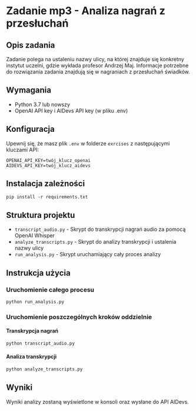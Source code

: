 # Zadanie mp3 - Analiza nagrań z przesłuchań

## Opis zadania

Zadanie polega na ustaleniu nazwy ulicy, na której znajduje się konkretny instytut uczelni, gdzie wykłada profesor Andrzej Maj. Informacje potrzebne do rozwiązania zadania znajdują się w nagraniach z przesłuchań świadków.

## Wymagania

- Python 3.7 lub nowszy
- OpenAI API key i AIDevs API key (w pliku .env)

## Konfiguracja

Upewnij się, że masz plik `.env` w folderze `exrcises` z następującymi kluczami API:

```
OPENAI_API_KEY=twój_klucz_openai
AIDEVS_API_KEY=twój_klucz_aidevs
```

## Instalacja zależności

```
pip install -r requirements.txt
```

## Struktura projektu

- `transcript_audio.py` - Skrypt do transkrypcji nagrań audio za pomocą OpenAI Whisper
- `analyze_transcripts.py` - Skrypt do analizy transkrypcji i ustalenia nazwy ulicy
- `run_analysis.py` - Skrypt uruchamiający cały proces analizy

## Instrukcja użycia

### Uruchomienie całego procesu

```bash
python run_analysis.py
```

### Uruchomienie poszczególnych kroków oddzielnie

#### Transkrypcja nagrań

```bash
python transcript_audio.py
```

#### Analiza transkrypcji

```bash
python analyze_transcripts.py
```

## Wyniki

Wyniki analizy zostaną wyświetlone w konsoli oraz wysłane do API AIDevs. 